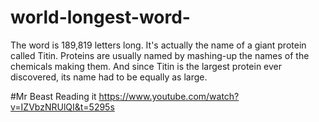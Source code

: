 # world-longest-word-
The word is 189,819 letters long. It's actually the name of a giant protein called Titin. Proteins are usually named by mashing-up the names of the chemicals making them. And since Titin is the largest protein ever discovered, its name had to be equally as large.


#Mr Beast Reading it
https://www.youtube.com/watch?v=IZVbzNRUlQI&t=5295s
